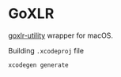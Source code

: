 # GoXLR

[goxlr-utility](https://github.com/GoXLR-on-Linux/goxlr-utility) wrapper for macOS.

Building `.xcodeproj` file
```bash
xcodegen generate
```
